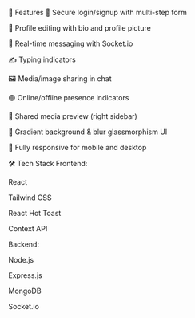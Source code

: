 🚀 Features
🔐 Secure login/signup with multi-step form

👤 Profile editing with bio and profile picture

💬 Real-time messaging with Socket.io

✍️ Typing indicators

🖼️ Media/image sharing in chat

🟢 Online/offline presence indicators

📁 Shared media preview (right sidebar)

🎨 Gradient background & blur glassmorphism UI

📱 Fully responsive for mobile and desktop

🛠️ Tech Stack
Frontend:

React

Tailwind CSS

React Hot Toast

Context API

Backend:

Node.js

Express.js

MongoDB

Socket.io
